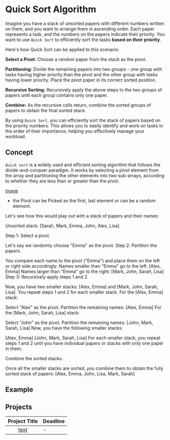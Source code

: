 # Quick Sort Algorithm
Imagine you have a stack of unsorted papers with different numbers written on them, and you want to arrange them in ascending order. Each paper represents a task, and the numbers on the papers indicate their priority. You want to use `Quick Sort` to efficiently sort the tasks **based on their priority**.

Here's how Quick Sort can be applied to this scenario:

**Select a Pivot:** Choose a random paper from the stack as the pivot.

**Partitioning:** Divide the remaining papers into two groups - one group with tasks having higher priority than the pivot and the other group with tasks having lower priority. Place the pivot paper in its correct sorted position.

**Recursive Sorting:** Recursively apply the above steps to the two groups of papers until each group contains only one paper.

**Combine:** As the recursive calls return, combine the sorted groups of papers to obtain the final sorted stack.

By using `Quick Sort`, you can efficiently sort the stack of papers based on the priority numbers. This allows you to easily identify and work on tasks in the order of their importance, helping you effectively manage your workload.

## Concept

`Quick sort` is a widely used and efficient sorting algorithm that follows the divide-and-conquer paradigm. It works by selecting a pivot element from the array and partitioning the other elements into two sub-arrays, according to whether they are less than or greater than the pivot. 

[image]()

* the Pivot can be Picked as the first, last element or can be a random element.

Let's see how this would play out with a stack of papers and their names:

Unsorted stack: [Sarah, Mark, Emma, John, Alex, Lisa]

Step 1: Select a pivot.

Let's say we randomly choose "Emma" as the pivot.
Step 2: Partition the papers.

You compare each name to the pivot ("Emma") and place them on the left or right side accordingly:
Names smaller than "Emma" go to the left: [Alex, Emma]
Names larger than "Emma" go to the right: [Mark, John, Sarah, Lisa]
Step 3: Recursively apply steps 1 and 2.

Now, you have two smaller stacks: [Alex, Emma] and [Mark, John, Sarah, Lisa].
You repeat steps 1 and 2 for each smaller stack.
For the [Alex, Emma] stack:

Select "Alex" as the pivot.
Partition the remaining names: [Alex, Emma]
For the [Mark, John, Sarah, Lisa] stack:

Select "John" as the pivot.
Partition the remaining names: [John, Mark, Sarah, Lisa]
Now, you have the following smaller stacks:

[Alex, Emma]
[John, Mark, Sarah, Lisa]
For each smaller stack, you repeat steps 1 and 2 until you have individual papers or stacks with only one paper in them.

Combine the sorted stacks.

Once all the smaller stacks are sorted, you combine them to obtain the fully sorted stack of papers: [Alex, Emma, John, Lisa, Mark, Sarah]
  
## Example 

## Projects

|Project Title | Deadline |
|:-----------:|:-------------|
|[text](-) | - | 


